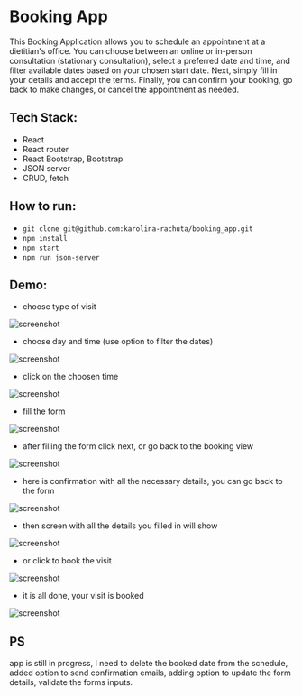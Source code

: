 # Booking App
This Booking Application allows you to schedule an appointment at a dietitian's office. You can choose between an online or in-person consultation (stationary consultation), select a preferred date and time, and filter available dates based on your chosen start date. Next, simply fill in your details and accept the terms. Finally, you can confirm your booking, go back to make changes, or cancel the appointment as needed.

## Tech Stack:

- React
- React router
- React Bootstrap, Bootstrap
- JSON server
- CRUD, fetch

## How to run:
- `git clone git@github.com:karolina-rachuta/booking_app.git`
- `npm install`
- `npm start`
- `npm run json-server`

## Demo:

- choose type of visit

![screenshot](./src/images/demo/start.png)

- choose day and time (use option to filter the dates)

![screenshot](./src/images/demo/schedule.png)

- click on the choosen time

![screenshot](./src/images/demo/schedule_hour.png)

- fill the form

![screenshot](./src/images/demo/form.png)

- after filling the form click next, or go back to the booking view

![screenshot](./src/images/demo/form_filled.png)

- here is confirmation with all the necessary details, you can go back to the form

![screenshot](./src/images/demo/confirm_back.png)

- then screen with all the details you filled in will show

![screenshot](./src/images/demo/form_filled_back.png)

- or click to book the visit

![screenshot](./src/images/demo/confirm_book.png)

- it is all done, your visit is booked

![screenshot](./src/images/demo/thanks.png)

## PS
app is still in progress, I need to delete the booked date from the schedule, added option to send confirmation emails, adding option to update the form details, validate the forms inputs.